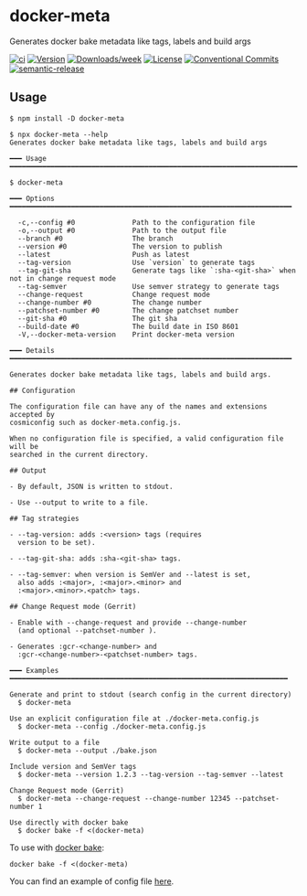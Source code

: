 # docker-meta

Generates docker bake metadata like tags, labels and build args

[![ci](https://github.com/felipecrs/docker-meta/workflows/ci/badge.svg)](https://github.com/felipecrs/docker-meta/actions?query=workflow%3Aci)
[![Version](https://img.shields.io/npm/v/docker-meta.svg)](https://npmjs.org/package/docker-meta)
[![Downloads/week](https://img.shields.io/npm/dw/docker-meta.svg)](https://npmjs.org/package/docker-meta)
[![License](https://img.shields.io/npm/l/docker-meta.svg)](https://github.com/felipecassiors/docker-meta/blob/master/package.json)
[![Conventional Commits](https://img.shields.io/badge/Conventional%20Commits-1.0.0-yellow.svg)](https://conventionalcommits.org)
[![semantic-release](https://img.shields.io/badge/%20%20%F0%9F%93%A6%F0%9F%9A%80-semantic--release-e10079.svg)](https://github.com/semantic-release/semantic-release)

## Usage

```sh-session
$ npm install -D docker-meta

$ npx docker-meta --help
Generates docker bake metadata like tags, labels and build args

━━━ Usage ━━━━━━━━━━━━━━━━━━━━━━━━━━━━━━━━━━━━━━━━━━━━━━━━━━━━━━━━━━━━━━━━━━━━━━━

$ docker-meta

━━━ Options ━━━━━━━━━━━━━━━━━━━━━━━━━━━━━━━━━━━━━━━━━━━━━━━━━━━━━━━━━━━━━━━━━━━━━

  -c,--config #0              Path to the configuration file
  -o,--output #0              Path to the output file
  --branch #0                 The branch
  --version #0                The version to publish
  --latest                    Push as latest
  --tag-version               Use `version` to generate tags
  --tag-git-sha               Generate tags like `:sha-<git-sha>` when not in change request mode
  --tag-semver                Use semver strategy to generate tags
  --change-request            Change request mode
  --change-number #0          The change number
  --patchset-number #0        The change patchset number
  --git-sha #0                The git sha
  --build-date #0             The build date in ISO 8601
  -V,--docker-meta-version    Print docker-meta version

━━━ Details ━━━━━━━━━━━━━━━━━━━━━━━━━━━━━━━━━━━━━━━━━━━━━━━━━━━━━━━━━━━━━━━━━━━━━

Generates docker bake metadata like tags, labels and build args.

## Configuration

The configuration file can have any of the names and extensions accepted by
cosmiconfig such as docker-meta.config.js.

When no configuration file is specified, a valid configuration file will be
searched in the current directory.

## Output

- By default, JSON is written to stdout.

- Use --output to write to a file.

## Tag strategies

- --tag-version: adds :<version> tags (requires
  version to be set).

- --tag-git-sha: adds :sha-<git-sha> tags.

- --tag-semver: when version is SemVer and --latest is set,
  also adds :<major>, :<major>.<minor> and
  :<major>.<minor>.<patch> tags.

## Change Request mode (Gerrit)

- Enable with --change-request and provide --change-number
  (and optional --patchset-number ).

- Generates :gcr-<change-number> and
  :gcr-<change-number>-<patchset-number> tags.

━━━ Examples ━━━━━━━━━━━━━━━━━━━━━━━━━━━━━━━━━━━━━━━━━━━━━━━━━━━━━━━━━━━━━━━━━━━━

Generate and print to stdout (search config in the current directory)
  $ docker-meta

Use an explicit configuration file at ./docker-meta.config.js
  $ docker-meta --config ./docker-meta.config.js

Write output to a file
  $ docker-meta --output ./bake.json

Include version and SemVer tags
  $ docker-meta --version 1.2.3 --tag-version --tag-semver --latest

Change Request mode (Gerrit)
  $ docker-meta --change-request --change-number 12345 --patchset-number 1

Use directly with docker bake
  $ docker bake -f <(docker-meta)
```

To use with [docker bake](https://docs.docker.com/build/bake/):

```sh-session
docker bake -f <(docker-meta)
```

You can find an example of config file [here](./test/fixtures/main/docker-meta.config.js).
